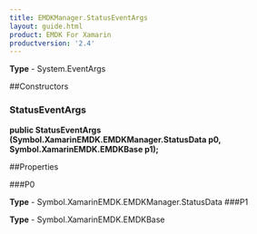 ```yaml
---
title: EMDKManager.StatusEventArgs
layout: guide.html 
product: EMDK For Xamarin 
productversion: '2.4' 
---
```


    

**Type** - System.EventArgs

##Constructors
### StatusEventArgs 
**public StatusEventArgs (Symbol.XamarinEMDK.EMDKManager.StatusData p0, Symbol.XamarinEMDK.EMDKBase p1);**

##Properties

###P0

        

**Type** - Symbol.XamarinEMDK.EMDKManager.StatusData
###P1

        

**Type** - Symbol.XamarinEMDK.EMDKBase


